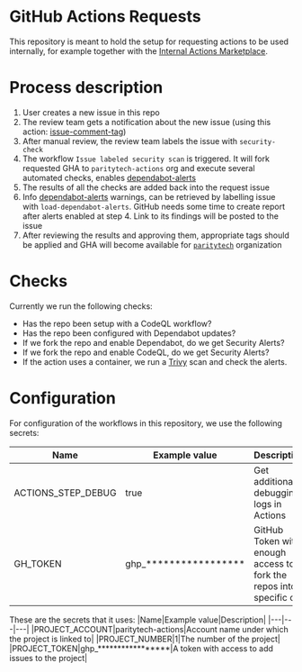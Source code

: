 # GitHub Actions Requests
This repository is meant to hold the setup for requesting actions to be used internally, for example together with the [Internal Actions Marketplace](https://devopsjournal.io/blog/2021/10/14/GitHub-Actions-Internal-Marketplace).

# Process description
1. User creates a new issue in this repo
1. The review team gets a notification about the new issue (using this action: [issue-comment-tag](https://github.com/devops-actions/issue-comment-tag))
1. After manual review, the review team labels the issue with `security-check`
1. The workflow `Issue labeled security scan` is triggered. It will fork requested GHA to `paritytech-actions` org and execute several automated checks, enables [dependabot-alerts](https://docs.github.com/en/code-security/dependabot/dependabot-alerts/about-dependabot-alerts)
1. The results of all the checks are added back into the request issue
1. Info [dependabot-alerts](https://docs.github.com/en/code-security/dependabot/dependabot-alerts/about-dependabot-alerts) warnings, can be retrieved by labelling issue with `load-dependabot-alerts`. GitHub needs some time to create report after alerts enabled at step 4. Link to its findings will be posted to the issue
1. After reviewing the results and approving them, appropriate tags should be applied and GHA will become available for [`paritytech`](https://github.com/paritytech) organization

# Checks
Currently we run the following checks:
- Has the repo been setup with a CodeQL workflow?
- Has the repo been configured with Dependabot updates? 
- If we fork the repo and enable Dependabot, do we get Security Alerts? 
- If we fork the repo and enable CodeQL, do we get Security Alerts?
- If the action uses a container, we run a [Trivy](https://github.com/aquasecurity/trivy) scan and check the alerts.

# Configuration
For configuration of the workflows in this repository, we use the following secrets:

|Name|Example value|Description|
|---|---|---|
|ACTIONS_STEP_DEBUG|true|Get additional debugging logs in Actions|
|GH_TOKEN|ghp_*****************|GitHub Token with enough access to fork the repos into a specific org|


These are the secrets that it uses:
|Name|Example value|Description|
|---|---|---|
|PROJECT_ACCOUNT|paritytech-actions|Account name under which the project is linked to|
|PROJECT_NUMBER|1|The number of the project|
|PROJECT_TOKEN|ghp_*****************|A token with access to add issues to the project|

